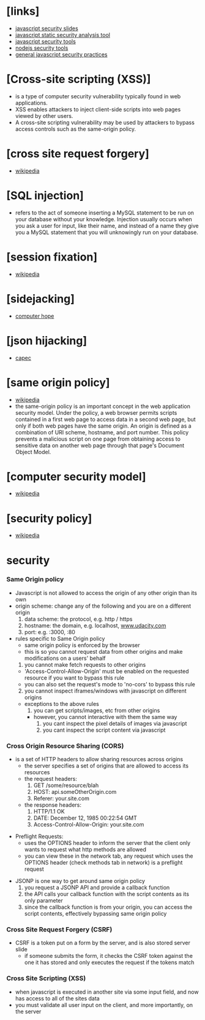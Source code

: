 # [links]
  - [javascript security slides](https://www.slideshare.net/jgrahamc/javascript-security-2064979)
  - [javascript static security analysis tool](https://github.com/dpnishant/jsprime)
  - [javascript security tools](https://nvisium.com/blog/2014/06/27/javascript-security-tools/)
  - [nodejs security tools](https://geekflare.com/nodejs-security-scanner/)
  - [general javascript security practices](https://www.sitepoint.com/importance-client-side-javascript-security/)

# [Cross-site scripting (XSS)]
  - is a type of computer security vulnerability typically found in web applications.
  - XSS enables attackers to inject client-side scripts into web pages viewed by other users.
  - A cross-site scripting vulnerability may be used by attackers to bypass access controls such as the same-origin policy.

# [cross site request forgery]
  - [wikipedia](https://en.wikipedia.org/wiki/Cross-site_request_forgery)

# [SQL injection]
  - refers to the act of someone inserting a MySQL statement to be run on your database without your knowledge. Injection usually occurs when you ask a user for input, like their name, and instead of a name they give you a MySQL statement that you will unknowingly run on your database.

# [session fixation]
  - [wikipedia](https://www.owasp.org/index.php/Session_fixation)

# [sidejacking]
  - [computer hope](https://www.computerhope.com/jargon/s/sidejacking.htm)

 # [json hijacking]
  - [capec](https://capec.mitre.org/data/definitions/111.html)

# [same origin policy]
  - [wikipedia](https://en.wikipedia.org/wiki/Same-origin_policy)
  - the same-origin policy is an important concept in the web application security model. Under the policy, a web browser permits scripts contained in a first web page to access data in a second web page, but only if both web pages have the same origin. An origin is defined as a combination of URI scheme, hostname, and port number. This policy prevents a malicious script on one page from obtaining access to sensitive data on another web page through that page's Document Object Model.

# [computer security model]
  - [wikipedia](https://en.wikipedia.org/wiki/Computer_security_model)

# [security policy]
  - [wikipedia](https://en.wikipedia.org/wiki/Security_policy)


# security
### Same Origin policy
  - Javascript is not allowed to access the origin of any other origin than its own
  - origin scheme: change any of the following and you are on a different origin
    1. data scheme: the protocol, e.g. http / https
    2. hostname: the domain, e.g. localhost, www.udacity.com
    3. port: e.g. :3000, :80
  - rules specific to Same Origin policy
    + same origin policy is enforced by the browser
    + this is so you cannot request data from other origins and make modifications on a users' behalf
    1. you cannot make fetch requests to other origins
      - 'Access-Control-Allow-Origin' must be enabled on the requested resource if you want to bypass this rule
      - you can also set the request's mode to 'no-cors' to bypass this rule
    2. you cannot inspect iframes/windows with javascript on different origins
    + exceptions to the above rules
      1. you can get scripts/images, etc from other origins
        - however, you cannot interactive with them the same way
          1. you cant inspect the pixel details of images via javascript
          2. you cant inspect the script content via javascript
### Cross Origin Resource Sharing (CORS)
  - is a set of HTTP headers to allow sharing resources across origins
    + the server specifies a set of origins that are allowed to access its resources
    + the request headers:
      1. GET /some/resource/blah
      2. HOST: api.someOtherOrigin.com
      3. Referer: your.site.com
    + the response headers:
      1. HTTP/1.1 OK
      2. DATE: December 12, 1985 00:22:54 GMT
      3. Access-Control-Allow-Origin: your.site.com
  + Preflight Requests:
    - uses the OPTIONS header to inform the server that the client only wants to request what http methods are allowed
    - you can view these in the network tab, any request which uses the OPTIONS header (check methods tab in network) is a preflight request
  - JSONP is one way to get around same origin policy
    1. you request a JSONP API and provide a callback function
    2. the API calls your callback function with the script contents as its only parameter
    2. since the callback function is from your origin, you can access the script contents, effectively bypassing same  origin policy
### Cross Site Request Forgery (CSRF)
  - CSRF is a token put on a form by the server, and is also stored server slide
    + if someone submits the form, it checks the CSRF token against the one it has stored and only executes the request if the tokens match
### Cross Site Scripting (XSS)
  - when javascript is executed in another site via some input field, and now has access to all of the sites data
  - you must validate all user input on the client, and more importantly, on the server
